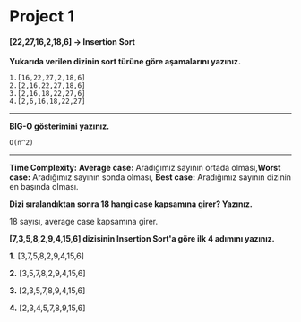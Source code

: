 # Project 1
#### [22,27,16,2,18,6] -> Insertion Sort
**Yukarıda verilen dizinin sort türüne göre aşamalarını yazınız.**
```
1.[16,22,27,2,18,6]  
2.[2,16,22,27,18,6]   
3.[2,16,18,22,27,6]   
4.[2,6,16,18,22,27]
```
---

**BIG-O gösterimini yazınız.**

```
O(n^2)
```
---
**Time Complexity:** **Average case:** Aradığımız sayının ortada olması,**Worst case:** Aradığımız sayının sonda olması, **Best case:** Aradığımız sayının dizinin en başında olması.


**Dizi sıralandıktan sonra 18 hangi case kapsamına girer? Yazınız.**

18 sayısı, average case kapsamına girer.

**[7,3,5,8,2,9,4,15,6] dizisinin Insertion Sort'a göre ilk 4 adımını yazınız.**

**1.** [3,7,5,8,2,9,4,15,6]

**2.** [3,5,7,8,2,9,4,15,6]

**3.** [2,3,5,7,8,9,4,15,6]

**4.** [2,3,4,5,7,8,9,15,6]







